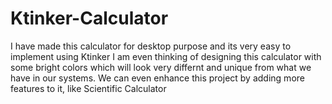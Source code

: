 # Ktinker-Calculator
 I have made this calculator for desktop purpose and its very easy to implement using Ktinker
 I am even thinking of designing this calculator with some bright colors
 which will look very differnt and unique from what we have in our systems.
We can even enhance this project by adding more features to it, like Scientific Calculator